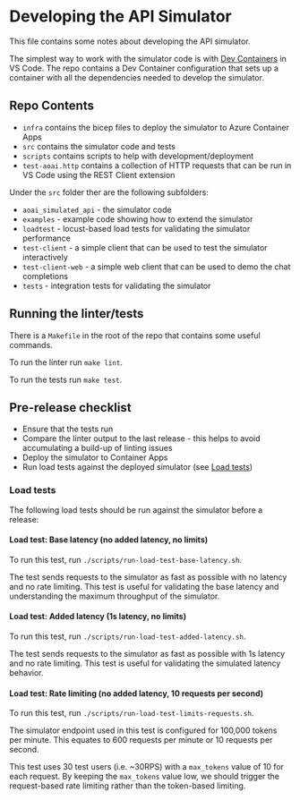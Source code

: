 # Developing the API Simulator

This file contains some notes about developing the API simulator.

The simplest way to work with the simulator code is with [Dev Containers](https://code.visualstudio.com/docs/devcontainers/containers) in VS Code.
The repo contains a Dev Container configuration that sets up a container with all the dependencies needed to develop the simulator.

## Repo Contents

- `infra` contains the bicep files to deploy the simulator to Azure Container Apps
- `src` contains the simulator code and tests
- `scripts` contains scripts to help with development/deployment
- `test-aoai.http` contains a collection of HTTP requests that can be run in VS Code using the REST Client extension

Under the `src` folder ther are the following subfolders:
- `aoai_simulated_api` - the simulator code
- `examples` - example code showing how to extend the simulator
- `loadtest` - locust-based load tests for validating the simulator performance
- `test-client` -  a simple client that can be used to test the simulator interactively
- `test-client-web` -  a simple web client that can be used to demo the chat completions
- `tests` - integration tests for validating the simulator

## Running the linter/tests

There is a `Makefile` in the root of the repo that contains some useful commands.

To run the linter run `make lint`.

To run the tests run `make test`.

## Pre-release checklist

- Ensure that the tests run
- Compare the linter output to the last release - this helps to avoid accumulating a build-up of linting issues
- Deploy the simulator to Container Apps
- Run load tests against the deployed simulator (see [Load tests](#load-tests))

### Load tests

The following load tests should be run against the simulator before a release:

#### Load test: Base latency (no added latency, no limits)

To run this test, run `./scripts/run-load-test-base-latency.sh`.

The test sends requests to the simulator as fast as possible with no latency and no rate limiting.
This test is useful for validating the base latency and understanding the maximum throughput of the simulator.


#### Load test: Added latency (1s latency, no limits)

To run this test, run `./scripts/run-load-test-added-latency.sh`.

The test sends requests to the simulator as fast as possible with 1s latency and no rate limiting.
This test is useful for validating the simulated latency behavior.

#### Load test: Rate limiting (no added latency, 10 requests per second)

To run this test, run `./scripts/run-load-test-limits-requests.sh`.

The simulator endpoint used in this test is configured for 100,000 tokens per minute.
This equates to 600 requests per minute or 10 requests per second.

This test uses 30 test users (i.e. ~30RPS) with a `max_tokens` value of 10 for each request.
By keeping the `max_tokens` value low, we should trigger the request-based rate limiting rather than the token-based limiting.



